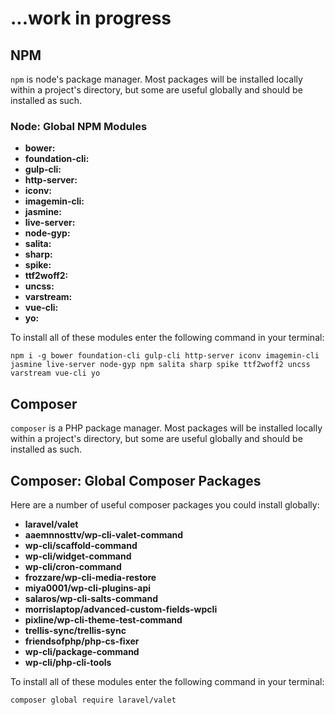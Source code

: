 # ...work in progress

## NPM

`npm` is node's package manager. Most packages will be installed locally within a project's directory, but some are useful globally and should be installed as such.

### Node: Global NPM Modules

* **bower:**
* **foundation-cli:**
* **gulp-cli:**
* **http-server:**
* **iconv:**
* **imagemin-cli:**
* **jasmine:**
* **live-server:**
* **node-gyp:**
* **salita:**
* **sharp:**
* **spike:**
* **ttf2woff2:**
* **uncss:**
* **varstream:**
* **vue-cli:**
* **yo:**


To install all of these modules enter the following command in your terminal:

	npm i -g bower foundation-cli gulp-cli http-server iconv imagemin-cli jasmine live-server node-gyp npm salita sharp spike ttf2woff2 uncss varstream vue-cli yo

## Composer
`composer` is a PHP package manager. Most packages will be installed locally within a project's directory, but some are useful globally and should be installed as such.

## Composer: Global Composer Packages

Here are a number of useful composer packages you could install globally:

* **laravel/valet** 
* **aaemnnosttv/wp-cli-valet-command** 
* **wp-cli/scaffold-command** 
* **wp-cli/widget-command** 
* **wp-cli/cron-command** 
* **frozzare/wp-cli-media-restore** 
* **miya0001/wp-cli-plugins-api** 
* **salaros/wp-cli-salts-command** 
* **morrislaptop/advanced-custom-fields-wpcli** 
* **pixline/wp-cli-theme-test-command** 
* **trellis-sync/trellis-sync** 
* **friendsofphp/php-cs-fixer** 
* **wp-cli/package-command** 
* **wp-cli/php-cli-tools** 

To install all of these modules enter the following command in your terminal:

	composer global require laravel/valet
	

## 